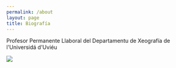 ```yaml
---
permalink: /about
layout: page
title: Biografía
---
```


Profesor Permanente Llaboral del Departamentu de Xeografía de l'Universidá d'Uviéu

![]([https://avatars2.githubusercontent.com/u/5520106?s=400&u=b63e11b6357abb68e4d14c42997c9ea3a429f1fb&v=4](https://portalinvestigacion.uniovi.es/img/uploaded/686453AF776FD6EAF9892AF0C8AC2BE8.png))
